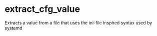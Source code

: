 # extract_cfg_value
Extracts a value from a file that uses the ini-file inspired syntax used by systemd
